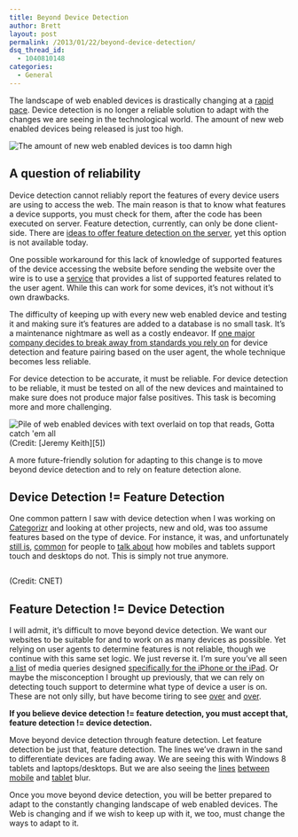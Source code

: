 ```yaml
---
title: Beyond Device Detection
author: Brett
layout: post
permalink: /2013/01/22/beyond-device-detection/
dsq_thread_id:
  - 1040810148
categories:
  - General
---
```

The landscape of web enabled devices is drastically changing at a [rapid pace][1]. Device detection is no longer a reliable solution to adapt with the changes we are seeing in the technological world. The amount of new web enabled devices being released is just too high.

<img src="http://www.brettjankord.com/wp-content/uploads/2013/01/toohigh.jpg" alt="The amount of new web enabled devices is too damn high" class="aligncenter size-full" />

## A question of reliability

Device detection cannot reliably report the features of every device users are using to access the web. The main reason is that to know what features a device supports, you must check for them, after the code has been executed on server. Feature detection, currently, can only be done client-side. There are [ideas to offer feature detection on the server][2], yet this option is not available today.

One possible workaround for this lack of knowledge of supported features of the device accessing the website before sending the website over the wire is to use a [service][3] that provides a list of supported features related to the user agent. While this can work for some devices, it’s not without it’s own drawbacks.

The difficulty of keeping up with every new web enabled device and testing it and making sure it’s features are added to a database is no small task. It’s a maintenance nightmare as well as a costly endeavor. If [one major company decides to break away from standards you rely on][4] for device detection and feature pairing based on the user agent, the whole technique becomes less reliable.

For device detection to be accurate, it must be reliable. For device detection to be reliable, it must be tested on all of the new devices and maintained to make sure does not produce major false positives. This task is becoming more and more challenging.

<img src="http://www.brettjankord.com/wp-content/uploads/2013/01/test-all-the-devices.jpg" alt="Pile of web enabled devices with text overlaid on top that reads, Gotta catch 'em all" class="aligncenter size-full" />  
(Credit: [Jeremy Keith][5])

A more future-friendly solution for adapting to this change is to move beyond device detection and to rely on feature detection alone.

## Device Detection != Feature Detection

One common pattern I saw with device detection when I was working on [Categorizr][6] and looking at other projects, new and old, was too assume features based on the type of device. For instance, it was, and unfortunately [still is][7], [common][8] for people to [talk about][9] how mobiles and tablets support touch and desktops do not. This is simply not true anymore.

<a href="http://windows.microsoft.com/en-US/windows-8/meet" target="_blank"><img src="http://www.brettjankord.com/wp-content/uploads/2013/01/touch-desktop.jpg" alt="" title="touch-desktop" class="aligncenter size-full wp-image-547" /></a>

(Credit: CNET)

## Feature Detection != Device Detection

I will admit, it’s difficult to move beyond device detection. We want our websites to be suitable for and to work on as many devices as possible. Yet relying on user agents to determine features is not reliable, though we continue with this same set logic. We just reverse it. I’m sure you&#8217;ve all seen [a list][10] of media queries designed [specifically for the iPhone or the iPad][11]. Or maybe the misconception I brought up previously, that we can rely on detecting touch support to determine what type of device a user is on. These are not only silly, but have become tiring to see [over][12] and [over][13].

**If you believe device detection != feature detection, you must accept that, feature detection != device detection.**

Move beyond device detection through feature detection. Let feature detection be just that, feature detection. The lines we&#8217;ve drawn in the sand to differentiate devices are fading away. We are seeing this with Windows 8 tablets and laptops/desktops. But we are also seeing the [lines][14] [between][15] [mobile][16] and [tablet][17] blur.

Once you move beyond device detection, you will be better prepared to adapt to the constantly changing landscape of web enabled devices. The Web is changing and if we wish to keep up with it, we too, must change the ways to adapt to it.

 [1]: http://newsroom.cisco.com/press-release-content?articleId=888280
 [2]: https://docs.google.com/presentation/d/1y_A6VOZy9bD2i0VLHv9ZWr0W3hZJvlTNCDA0itjI0yM/edit#slide=id.p19
 [3]: http://wurfl.sourceforge.net/
 [4]: http://www.brettjankord.com/2013/01/10/active-development-on-categorizr-has-come-to-an-end/
 [5]: http://commons.wikimedia.org/wiki/File:Device_pile.jpg
 [6]: https://github.com/bjankord/Categorizr
 [7]: http://tympanus.net/codrops/2013/01/21/ui-design-guidelines-for-responsive-design/
 [8]: http://www.html5rocks.com/en/mobile/cross-device/
 [9]: http://blog.grayghostvisuals.com/modernizr/conditionally-loading-resources/
 [10]: http://css-tricks.com/snippets/css/media-queries-for-standard-devices/
 [11]: http://perishablepress.com/target-iphone-and-ipad-with-css3-media-queries/
 [12]: http://stackoverflow.com/questions/6191590/css-media-query-on-iphone
 [13]: http://web-design-weekly.com/snippets/iphone-5-media-query/
 [14]: http://www.theverge.com/2013/1/21/3902234/lg-joins-the-5-inch-1080p-party-with-optimus-g-pro
 [15]: http://www.engadget.com/2013/01/07/huawei-launches-6-1-inch-ascend-mate/
 [16]: http://www.androidcentral.com/production-line-leak-claims-show-644-inch-screen-sony-device
 [17]: http://reviews.cnet.com/2733-3126_7-936-3.html
